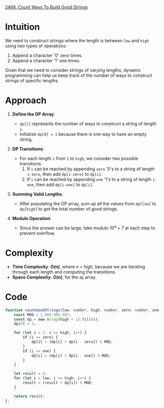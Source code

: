 [2466. Count Ways To Build Good Strings](https://leetcode.com/problems/count-ways-to-build-good-strings/)

# Intuition

We need to construct strings where the length is between `low` and `high` using two types of operations:
1. Append a character '0' zero times.
2. Append a character '1' one times.

Given that we need to consider strings of varying lengths, dynamic programming can help us keep track of the number of ways to construct strings of specific lengths.

# Approach

1. **Define the DP Array**:
   - `dp[i]` represents the number of ways to construct a string of length `i`.
   - Initialize `dp[0] = 1` because there is one way to have an empty string.

2. **DP Transitions**:
   - For each length `i` from `1` to `high`, we consider two possible transitions:
     1. If `i` can be reached by appending `zero` '0's to a string of length `i-zero`, then add `dp[i-zero]` to `dp[i]`.
     2. If `i` can be reached by appending `one` '1's to a string of length `i-one`, then add `dp[i-one]` to `dp[i]`.

3. **Summing Valid Lengths**:
   - After populating the DP array, sum up all the values from `dp[low]` to `dp[high]` to get the total number of good strings.

4. **Modulo Operation**:
   - Since the answer can be large, take modulo *10⁹ + 7* at each step to prevent overflow.

# Complexity

- **Time Complexity**: ***O(n)***, where *n = high*, because we are iterating through each length and computing the transitions.
- **Space Complexity**: ***O(n)***, for the `dp` array.

# Code

```typescript
function countGoodStrings(low: number, high: number, zero: number, one: number): number {
    const MOD = 1_000_000_007;
    const dp = new Array(high + 1).fill(0);
    dp[0] = 1;

    for (let i = 1; i <= high; i++) {
        if (i >= zero) {
            dp[i] = (dp[i] + dp[i - zero]) % MOD;
        }
        if (i >= one) {
            dp[i] = (dp[i] + dp[i - one]) % MOD;
        }
    }

    let result = 0;
    for (let i = low; i <= high; i++) {
        result = (result + dp[i]) % MOD;
    }

    return result;
};

```
